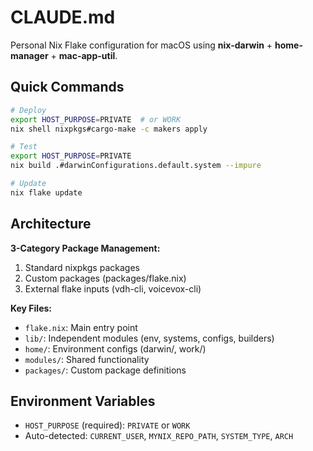 # CLAUDE.md

Personal Nix Flake configuration for macOS using **nix-darwin** + **home-manager** + **mac-app-util**.

## Quick Commands

```bash
# Deploy
export HOST_PURPOSE=PRIVATE  # or WORK
nix shell nixpkgs#cargo-make -c makers apply

# Test
export HOST_PURPOSE=PRIVATE
nix build .#darwinConfigurations.default.system --impure

# Update
nix flake update
```

## Architecture

**3-Category Package Management:**
1. Standard nixpkgs packages
2. Custom packages (packages/flake.nix)
3. External flake inputs (vdh-cli, voicevox-cli)

**Key Files:**
- `flake.nix`: Main entry point
- `lib/`: Independent modules (env, systems, configs, builders)
- `home/`: Environment configs (darwin/, work/)
- `modules/`: Shared functionality
- `packages/`: Custom package definitions

## Environment Variables

- `HOST_PURPOSE` (required): `PRIVATE` or `WORK`
- Auto-detected: `CURRENT_USER`, `MYNIX_REPO_PATH`, `SYSTEM_TYPE`, `ARCH`